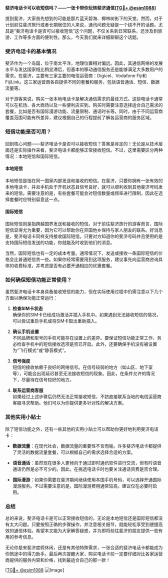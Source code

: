 **斐济电话卡可以收短信吗？——一张卡带你玩转斐济通信[[TG💪+ @esim1088](https://t.me/s/esim1088)]**

提到斐济，大家首先想到的可能是那片蓝天碧海、椰林树影下的天堂。然而，对于计划前往斐济旅行或者长期居住的人来说，通讯问题无疑是一个绕不开的话题。尤其是“斐济电话卡是否可以接收短信”这个问题，不仅关系到日常联系，还涉及到旅游、工作等多方面的便利性。那么，今天我们就来详细聊聊这个话题。

### 斐济电话卡的基本情况

斐济作为一个岛国，位于南太平洋，地理位置相对偏远。因此，其通信网络的发展水平与发达国家相比稍显滞后，但基本的移动通信服务还是能够满足大多数用户的需求。在斐济，主要有三家主要的电信运营商：Digicel、Vodafone Fiji和FijiLink。这三家运营商各自提供不同的套餐和服务，包括语音通话、短信、数据流量等。

对于游客来说，购买一张本地电话卡是解决通信需求的最佳方式。这些电话卡通常可以在机场、各大商场以及一些便利店买到。购买时需要注意选择适合自己需求的套餐，比如是否有国际漫游功能、流量限制、通话时长等。同时，由于不同运营商覆盖范围可能有所差异，建议根据自己的行程提前了解各运营商的服务区域。

### 短信功能是否可用？

回到核心问题——斐济电话卡是否可以接收短信？答案是肯定的！无论是从技术层面还是实际操作来看，斐济电话卡都能够正常接收短信。不过，这里需要区分两种情况：本地短信和国际短信。

#### 本地短信

本地短信是指在同一国家内部发送和接收的短信。在斐济，只要你拥有一张有效的本地电话卡，并且手机处于开机状态且信号良好，就可以顺利收到其他斐济号码发来的短信。需要注意的是，有些套餐可能会对短信数量或频率进行限制，因此在选择套餐时应特别留意这一点。

#### 国际短信

国际短信则是指跨越国界发送和接收的短信。对于前往斐济旅行的游客而言，国际短信显得尤为重要，因为它可以帮助你在异国他乡保持与家人朋友的联系。好消息是，斐济电话卡同样支持接收国际短信。只要对方知道你的斐济号码并且使用的是支持国际短信发送的功能，你就能及时收到他们的消息。

当然，国际短信也有一定的成本考量。通常情况下，发送或接收一条国际短信的价格会比普通短信贵一些。如果你经常需要用到这项服务，建议事先向运营商咨询具体的收费标准，并考虑是否有必要开通相应的优惠套餐。

### 如何确保短信功能正常使用？

虽然斐济电话卡本身具备接收短信的能力，但在实际使用过程中仍需注意以下几个方面以确保功能正常运行：

1. **检查SIM卡状态**  
   确保你的SIM卡已经成功激活并插入手机中。如果遇到无法接收短信的情况，可以尝试重启手机或将SIM卡取出重新插入。

2. **确认手机设置**  
   不同品牌和型号的手机可能存在设置上的差异。要保证短信功能正常工作，务必检查手机中的短信接收选项是否已开启。此外，还要确保手机没有被设置为“飞行模式”或“静音模式”。

3. **信号强度**  
   短信的接收依赖于良好的网络信号。在信号较弱的地方（如山区、地下室等），可能会出现延迟甚至无法接收短信的现象。因此，在条件允许的情况下，尽量待在信号较好的地方。

4. **联系运营商客服**  
   如果经过上述步骤后仍然无法正常接收短信，不妨直接联系当地的电信运营商客服寻求帮助。他们可以为你提供更多针对性的解决方案。

### 其他实用小贴士

除了短信功能之外，还有一些其他的实用小贴士可以帮助你更好地利用斐济电话卡：

- **数据流量**：在现代社会，数据流量的重要性不言而喻。许多斐济电话卡都提供了灵活的数据流量套餐，可以根据自己的需求选择合适的方案。
  
- **语音通话**：虽然现在很多人更倾向于通过即时通讯软件进行交流，但有时语音通话仍然是必不可少的。因此，在挑选电话卡时也要关注通话资费是否合理。

- **国际漫游**：如果你需要在斐济期间继续使用本国手机号码，可以选择开通国际漫游服务。不过需要注意的是，国际漫游费用通常较高，建议仅在必要时启用。

### 总结

总的来说，斐济电话卡是可以正常接收短信的，无论是本地短信还是国际短信都没有太大问题。只要按照正确的步骤操作，并注意相关细节，就能轻松享受到便捷高效的通信体验。希望本文能为大家解答疑惑，并为即将前往斐济的朋友提供一些有用的参考信息。

无论你是来斐济度假休闲，还是有其他特殊需求，一张合适的斐济电话卡都能成为你旅途中的得力助手。最后再次提醒大家，购买电话卡前一定要仔细对比各家运营商提供的服务内容和价格，找到最适合自己的那一款！

[[TG💪+ @esim1088](https://t.me/s/esim1088) ![Image](https://i.postimg.cc/4NQfJmqS/Snipaste-2025-05-13-00-14-12.png)]